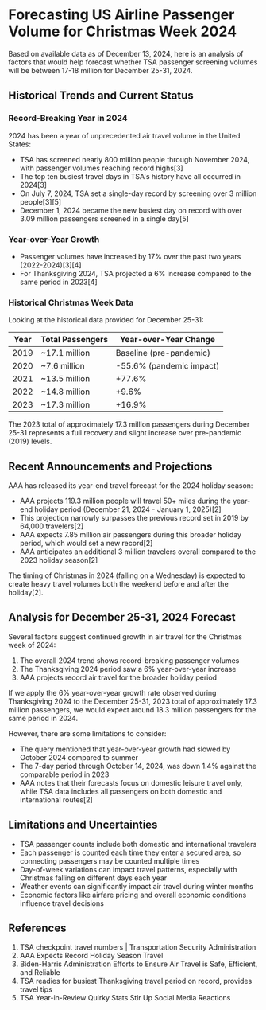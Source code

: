 # Forecasting US Airline Passenger Volume for Christmas Week 2024

Based on available data as of December 13, 2024, here is an analysis of factors that would help forecast whether TSA passenger screening volumes will be between 17-18 million for December 25-31, 2024.

## Historical Trends and Current Status

### Record-Breaking Year in 2024

2024 has been a year of unprecedented air travel volume in the United States:

- TSA has screened nearly 800 million people through November 2024, with passenger volumes reaching record highs[3]
- The top ten busiest travel days in TSA's history have all occurred in 2024[3]
- On July 7, 2024, TSA set a single-day record by screening over 3 million people[3][5]
- December 1, 2024 became the new busiest day on record with over 3.09 million passengers screened in a single day[5]

### Year-over-Year Growth

- Passenger volumes have increased by 17% over the past two years (2022-2024)[3][4]
- For Thanksgiving 2024, TSA projected a 6% increase compared to the same period in 2023[4]

### Historical Christmas Week Data

Looking at the historical data provided for December 25-31:

| Year | Total Passengers | Year-over-Year Change |
|------|------------------|------------------------|
| 2019 | ~17.1 million    | Baseline (pre-pandemic)|
| 2020 | ~7.6 million     | -55.6% (pandemic impact) |
| 2021 | ~13.5 million    | +77.6% |
| 2022 | ~14.8 million    | +9.6% |
| 2023 | ~17.3 million    | +16.9% |

The 2023 total of approximately 17.3 million passengers during December 25-31 represents a full recovery and slight increase over pre-pandemic (2019) levels.

## Recent Announcements and Projections

AAA has released its year-end travel forecast for the 2024 holiday season:

- AAA projects 119.3 million people will travel 50+ miles during the year-end holiday period (December 21, 2024 - January 1, 2025)[2]
- This projection narrowly surpasses the previous record set in 2019 by 64,000 travelers[2]
- AAA expects 7.85 million air passengers during this broader holiday period, which would set a new record[2]
- AAA anticipates an additional 3 million travelers overall compared to the 2023 holiday season[2]

The timing of Christmas in 2024 (falling on a Wednesday) is expected to create heavy travel volumes both the weekend before and after the holiday[2].

## Analysis for December 25-31, 2024 Forecast

Several factors suggest continued growth in air travel for the Christmas week of 2024:

1. The overall 2024 trend shows record-breaking passenger volumes
2. The Thanksgiving 2024 period saw a 6% year-over-year increase
3. AAA projects record air travel for the broader holiday period

If we apply the 6% year-over-year growth rate observed during Thanksgiving 2024 to the December 25-31, 2023 total of approximately 17.3 million passengers, we would expect around 18.3 million passengers for the same period in 2024.

However, there are some limitations to consider:

- The query mentioned that year-over-year growth had slowed by October 2024 compared to summer
- The 7-day period through October 14, 2024, was down 1.4% against the comparable period in 2023
- AAA notes that their forecasts focus on domestic leisure travel only, while TSA data includes all passengers on both domestic and international routes[2]

## Limitations and Uncertainties

- TSA passenger counts include both domestic and international travelers
- Each passenger is counted each time they enter a secured area, so connecting passengers may be counted multiple times
- Day-of-week variations can impact travel patterns, especially with Christmas falling on different days each year
- Weather events can significantly impact air travel during winter months
- Economic factors like airfare pricing and overall economic conditions influence travel decisions

## References

1. TSA checkpoint travel numbers | Transportation Security Administration
2. AAA Expects Record Holiday Season Travel
3. Biden-Harris Administration Efforts to Ensure Air Travel is Safe, Efficient, and Reliable
4. TSA readies for busiest Thanksgiving travel period on record, provides travel tips
5. TSA Year-in-Review Quirky Stats Stir Up Social Media Reactions